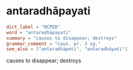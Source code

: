 # antaradhāpayati

``` toml
dict_label = "NCPED"
word = "antaradhāpayati"
summary = "causes to disappear; destroys"
grammar_comment = "caus. pr. 3 sg."
see_also = ["antaradhāpeti", "antaradhāyati"]
```

causes to disappear; destroys

